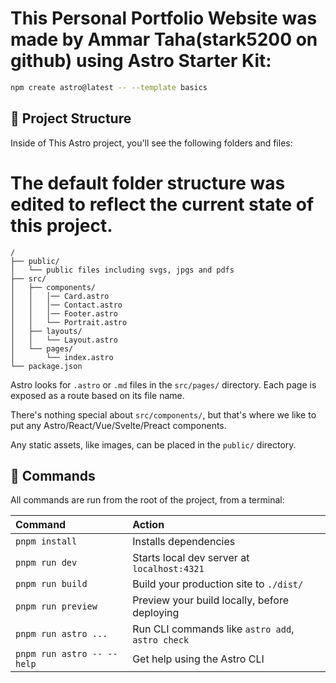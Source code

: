 # This Personal Portfolio Website was made by Ammar Taha(stark5200 on github) using Astro Starter Kit:

```sh
npm create astro@latest -- --template basics
```

## 🚀 Project Structure

Inside of This Astro project, you'll see the following folders and files:
# The default folder structure was edited to reflect the current state of this project.

```text
/
├── public/
│   └── public files including svgs, jpgs and pdfs
├── src/
│   ├── components/
│   │   │── Card.astro
│   │   │── Contact.astro
│   │   │── Footer.astro
│   │   └── Portrait.astro
│   ├── layouts/
│   │   └── Layout.astro
│   └── pages/
│       └── index.astro
└── package.json
```

Astro looks for `.astro` or `.md` files in the `src/pages/` directory. Each page is exposed as a route based on its file name.

There's nothing special about `src/components/`, but that's where we like to put any Astro/React/Vue/Svelte/Preact components.

Any static assets, like images, can be placed in the `public/` directory.

## 🧞 Commands

All commands are run from the root of the project, from a terminal:

| Command                   | Action                                           |
| :------------------------ | :----------------------------------------------- |
| `pnpm install`             | Installs dependencies                            |
| `pnpm run dev`             | Starts local dev server at `localhost:4321`      |
| `pnpm run build`           | Build your production site to `./dist/`          |
| `pnpm run preview`         | Preview your build locally, before deploying     |
| `pnpm run astro ...`       | Run CLI commands like `astro add`, `astro check` |
| `pnpm run astro -- --help` | Get help using the Astro CLI                     |